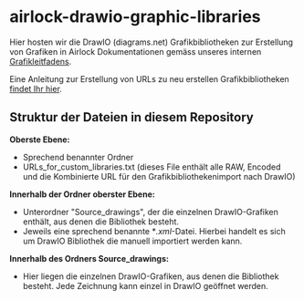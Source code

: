 # airlock-drawio-graphic-libraries

Hier hosten wir die DrawIO (diagrams.net) Grafikbibliotheken zur Erstellung von Grafiken in Airlock Dokumentationen gemäss unseres internen [Grafikleitfadens](https://confluence.ergon.ch/display/airlock/Grafikleitfaden).

Eine Anleitung zur Erstellung von URLs zu neu erstellen Grafikbibliotheken [findet Ihr hier](https://github.com/jgraph/drawio-libs).

## Struktur der Dateien in diesem Repository
**Oberste Ebene:** 
* Sprechend benannter Ordner
* URLs_for_custom_libraries.txt (dieses File enthält alle RAW, Encoded und die Kombinierte URL für den Grafikbibliothekenimport nach DrawIO)

**Innerhalb der Ordner oberster Ebene:**
* Unterordner "Source_drawings", der die einzelnen DrawIO-Grafiken enthält, aus denen die Bibliothek besteht.
* Jeweils eine sprechend benannte **.xml*-Datei. Hierbei handelt es sich um DrawIO Bibliothek die manuell importiert werden kann.

**Innerhalb des Ordners Source_drawings:**
* Hier liegen die einzelnen DrawIO-Grafiken, aus denen die Bibliothek besteht. Jede Zeichnung kann einzel in DrawIO geöffnet werden.
